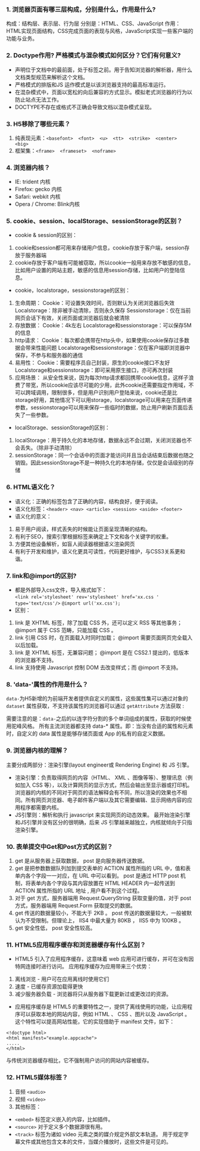 ### 1. 浏览器页面有哪三层构成，分别是什么，作用是什么?
构成：结构层、表示层、行为层 
分别是：HTML、CSS、JavaScript 
作用：HTML实现页面结构，CSS完成页面的表现与风格，JavaScript实现一些客户端的功能与业务。

### 2. Doctype作用? 严格模式与混杂模式如何区分？它们有何意义?
- 声明位于文档中的最前面，处于标签之前。用于告知浏览器的解析器，用什么文档类型规范来解析这个文档。
- 严格模式的排版和JS 运作模式是以该浏览器支持的最高标准运行。
- 在混杂模式中，页面以宽松的向后兼容的方式显示。模拟老式浏览器的行为以防止站点无法工作。
- DOCTYPE不存在或格式不正确会导致文档以混杂模式呈现。

### 3. H5移除了哪些元素？
1. 纯表现元素：`<basefont>  <font>  <u>  <tt>  <strike>  <center>  <big>`
2. 框架集：`<frame>  <frameset>  <noframe>`

### 4. 浏览器内核？
- IE: trident 内核
- Firefox: gecko 内核
- Safari: webkit 内核
- Opera / Chrome: Blink内核

### 5. cookie、session、localStorage、sessionStorage的区别？
- cookie & session的区别：
1. cookie和session都可用来存储用户信息，cookie存放于客户端，session存放于服务器端
2. cookie存放于客户端有可能被窃取，所以cookie一般用来存放不敏感的信息，比如用户设置的网站主题，敏感的信息用session存储，比如用户的登陆信息。

- cookie，localstorage，sessionstorage的区别：
1. 生命周期：
Cookie：可设置失效时间，否则默认为关闭浏览器后失效
Localstorage：除非被手动清除，否则永久保存
Sessionstorage：仅在当前网页会话下有效，关闭页面或浏览器后就会被清除
2. 存放数据：
Cookie：4k左右
Localstorage和sessionstorage：可以保存5M的信息
3. http请求：
Cookie：每次都会携带在http头中，如果使用cookie保存过多数据会带来性能问题
Localstorage和sessionstorage：仅在客户端即浏览器中保存，不参与和服务器的通信
4. 易用性：
Cookie：需要程序员自己封装，原生的cookie接口不友好
Localstorage和sessionstorage：即可采用原生接口，亦可再次封装
5. 应用场景：
从安全性来说，因为每次http请求都回携带cookie信息，这样子浪费了带宽，所以cookie应该尽可能的少用，此外cookie还需要指定作用域，不可以跨域调用，限制很多，但是用户识别用户登陆来说，cookie还是比storage好用，其他情况下可以用storage，localstorage可以用来在页面传递参数，sessionstorage可以用来保存一些临时的数据，防止用户刷新页面后丢失了一些参数。

- localStorage、sessionStorage的区别：
1. localStorage：用于持久化的本地存储，数据永远不会过期，关闭浏览器也不会丢失。（除非手动清除）
2. sessionStorage：同一个会话中的页面才能访问并且当会话结束后数据也随之销毁。因此sessionStorage不是一种持久化的本地存储，仅仅是会话级别的存储

### 6. HTML语义化？
- 语义化：正确的标签包含了正确的内容，结构良好，便于阅读。
- 语义化标签：`<header> <nav> <article> <session> <aside> <footer>`
- 语义化的意义：
1. 易于用户阅读，样式丢失的时候能让页面呈现清晰的结构。
2. 有利于SEO，搜索引擎根据标签来确定上下文和各个关键字的权重。
3. 方便其他设备解析，如盲人阅读器根据语义渲染网页
4. 有利于开发和维护，语义化更具可读性，代码更好维护，与CSS3关系更和谐。

### 7. link和@import的区别?
- 都是外部导入css文件，导入格式如下：<br/>
` <link rel='stylesheet' rev='stylesheet' href='xx.css ' type='text/css'/> `
` @import url('xx.css'); `
- 区别：
1. link 是 XHTML 标签，除了加载 CSS 外，还可以定义 RSS 等其他事务；@import 属于 CSS 范畴，只能加载 CSS 。
2. link 引用 CSS 时，在页面载入时同时加载； @import 需要页面网页完全载入以后加载。
3. link 是 XHTML 标签，无兼容问题； @import 是在 CSS2.1 提出的，低版本的浏览器不支持。
4. link 支持使用 Javascript 控制 DOM 去改变样式；而 @import 不支持。

### 8. 'data-'属性的作用是什么？
`data-`为H5新增的为前端开发者提供自定义的属性，这些属性集可以通过对象的 `dataset` 属性获取，不支持该属性的浏览器可以通过 `getAttribute` 方法获取 :

需要注意的是：`data-`之后的以连字符分割的多个单词组成的属性，获取的时候使用驼峰风格。 所有主流浏览器都支持 data-* 属性。即：当没有合适的属性和元素时，自定义的 data 属性是能够存储页面或 App 的私有的自定义数据。

### 9. 浏览器内核的理解？
主要分成两部分：渲染引擎(layout engineer或 Rendering Engine) 和 JS 引擎。
- 渲染引擎：负责取得网页的内容（HTML、 XML 、图像等等）、整理讯息（例如加入 CSS 等），以及计算网页的显示方式，然后会输出至显示器或打印机。浏览器的内核的不同对于网页的语法解释会有不同，所以渲染的效果也不相同。所有网页浏览器、电子邮件客户端以及其它需要编辑、显示网络内容的应用程序都需要内核。
- JS引擎则：解析和执行 javascript 来实现网页的动态效果。
最开始渲染引擎和JS引擎并没有区分的很明确，后来 JS 引擎越来越独立，内核就倾向于只指渲染引擎。

### 10. 表单提交中Get和Post方式的区别？
1. get 是从服务器上获取数据， post 是向服务器传送数据。
2. get 是把参数数据队列加到提交表单的 ACTION 属性所指的 URL 中，值和表单内各个字段一一对应，在 URL 中可以看到。 post 是通过 HTTP post 机制，将表单内各个字段与其内容放置在 HTML HEADER 内一起传送到 ACTION 属性所指的 URL 地址 , 用户看不到这个过程。
3. 对于 get 方式，服务器端用 Request.QueryString 获取变量的值，对于 post 方式，服务器端用 Request.Form 获取提交的数据。
4. get 传送的数据量较小，不能大于 2KB 。 post 传送的数据量较大，一般被默认为不受限制。但理论上， IIS4 中最大量为 80KB ， IIS5 中为 100KB 。
5. get 安全性低， post 安全性较高。

### 11. HTML5应用程序缓存和浏览器缓存有什么区别？
- HTML5 引入了应用程序缓存，这意味着 web 应用可进行缓存，并可在没有因特网连接时进行访问。
应用程序缓存为应用带来三个优势：
1. 离线浏览 - 用户可在应用离线时使用它们
2. 速度 - 已缓存资源加载得更快
3. 减少服务器负载 - 浏览器将只从服务器下载更新过或更改过的资源。
- 应用程序缓存是 HTML5  的重要特性之一，提供了离线使用的功能，让应用程序可以获取本地的网站内容，例如 HTML 、 CSS 、图片以及 JavaScript 。这个特性可以提高网站性能，它的实现借助于 manifest 文件，如下：
```
<!doctype html>
<html manifest="example.appcache">
.....
</html>
```
与传统浏览器缓存相比，它不强制用户访问的网站内容被缓存。

### 12. HTML5媒体标签？
1. 音频 `<audio>`
2. 视频 `<video>`
3. 其他标签：
- `<embed>` 标签定义嵌入的内容，比如插件。
- `<source>` 对于定义多个数据源很有用。
- `<track>` 标签为诸如 video 元素之类的媒介规定外部文本轨道。 用于规定字幕文件或其他包含文本的文件，当媒介播放时，这些文件是可见的。
